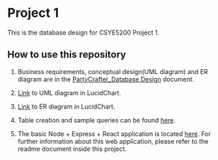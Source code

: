 # Project 1

This is the database design for CSYE5200 Project 1.

## How to use this repository

1. Business requirements, conceptual design(UML diagram) and ER diagram are in the [PartyCrafter_Database Design](./PartyCrafter_Database%20Design.pdf) document.

2. [Link](https://lucid.app/lucidchart/28053283-0464-4c91-adb7-bc9c6036d8de/edit?page=0_0&invitationId=inv_a6b3f5d0-525c-4bcf-a6c0-9062424d1d6b#) to UML diagram in LucidChart.

3. [Link](https://lucid.app/lucidchart/5ee423a2-6159-4431-ba62-2058d444f2ac/edit?page=0_0&invitationId=inv_360d42ed-0fee-411f-886a-4d2a540e44a5#) to ER diagram in LucidChart.

4. Table creation and sample queries can be found [here](./TableDefinitions&Queries.sql).

5. The basic Node + Express + React application is located [here](../PartyCrafter). For further information about this web application, please refer to the readme document inside this project.
